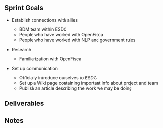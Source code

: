 ## Sprint Goals
- Establish connections with allies
  - BDM team within ESDC
  - People who have worked with OpenFisca
  - People who have worked with NLP and government rules

- Research
  - Familiarization with OpenFisca

- Set up communication
  - Officially introduce ourselves to ESDC
  - Set up a Wiki page containing important info about project and team
  - Publish an article describing the work we may be doing

## Deliverables


## Notes
